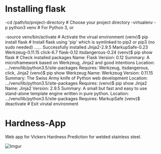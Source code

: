 
# Installing flask 
-cd /path/to/project-directory      # Choose your project directory
-virtualenv -p python3 venv  # For Python 3, or


-source venv/bin/activate    # Activate the virual environment
(venv)$ pip install flask     # Install flask using 'pip' which is symlinked to pip2 or pip3 (no sudo needed)
......
Successfully installed Jinja2-2.9.5 MarkupSafe-0.23 Werkzeug-0.11.15 click-6.7 flask-0.12 itsdangerous-0.24
(venv)$ pip show flask        # Check installed packages
Name: Flask
Version: 0.12
Summary: A microframework based on Werkzeug, Jinja2 and good intentions
Location: .../venv/lib/python3.5/site-packages
Requires: Werkzeug, itsdangerous, click, Jinja2
(venv)$ pip show Werkzeug
Name: Werkzeug
Version: 0.11.15
Summary: The Swiss Army knife of Python web development
Location: .../venv/lib/python3.5/site-packages
Requires: 
(venv)$ pip show Jinja2
Name: Jinja2
Version: 2.9.5
Summary: A small but fast and easy to use stand-alone template engine written in pure python.
Location: .../venv/lib/python3.5/site-packages
Requires: MarkupSafe
(venv)$ deactivate  # Exit virutal environment


# Hardness-App
Web app for Vickers Hardness Prediction for welded stainless steel. 

![Imgur](https://imgur.com/xwhL9V9.png)


